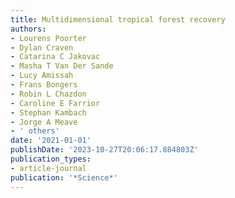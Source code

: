 ```yaml
---
title: Multidimensional tropical forest recovery
authors:
- Lourens Poorter
- Dylan Craven
- Catarina C Jakovac
- Masha T Van Der Sande
- Lucy Amissah
- Frans Bongers
- Robin L Chazdon
- Caroline E Farrior
- Stephan Kambach
- Jorge A Meave
- ' others'
date: '2021-01-01'
publishDate: '2023-10-27T20:06:17.884803Z'
publication_types:
- article-journal
publication: '*Science*'
---
```

